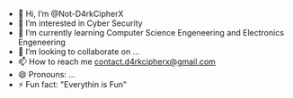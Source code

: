 - 👋 Hi, I’m @Not-D4rkCipherX
- 👀 I’m interested in Cyber Security
- 🌱 I’m currently learning Computer Science Engeneering and Electronics Engeneering
- 💞️ I’m looking to collaborate on ...
- 📫 How to reach me contact.d4rkcipherx@gmail.com
- 😄 Pronouns: ...
- ⚡ Fun fact: "Everythin is Fun"

<!---
Not-D4rkCipherX/Not-D4rkCipherX is a ✨ special ✨ repository because its `README.md` (this file) appears on your GitHub profile.
You can click the Preview link to take a look at your changes.
--->
